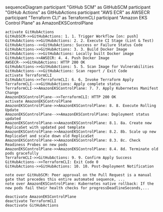 sequenceDiagram
    participant "GitHub SCM" as GitHubSCM
    participant "GitHub Actions" as GitHubActions
    participant "AWS ECR" as AWSECR
    participant "Terraform CLI" as TerraformCLI
    participant "Amazon EKS Control Plane" as AmazonEKSControlPlane

    activate GitHubActions
    GitHubSCM->>GitHubActions: 1. 1. Trigger Workflow [on: push]
    GitHubActions->>GitHubActions: 2. 2. Execute CI Stage (Lint & Test)
    GitHubActions-->>GitHubActions: Success or Failure Status Code
    GitHubActions->>GitHubActions: 3. 3. Build Docker Image
    GitHubActions-->>GitHubActions: Locally built Docker image
    GitHubActions->>AWSECR: 4. 4. Push Docker Image
    AWSECR-->>GitHubActions: HTTP 200 OK
    GitHubActions->>GitHubActions: 5. 5. Scan Image for Vulnerabilities
    GitHubActions-->>GitHubActions: Scan report / Exit Code
    activate TerraformCLI
    GitHubActions->>TerraformCLI: 6. 6. Invoke Terraform Apply
    TerraformCLI-->>GitHubActions: Apply complete status
    TerraformCLI->>AmazonEKSControlPlane: 7. 7. Apply Kubernetes Manifest Change
    AmazonEKSControlPlane-->>TerraformCLI: HTTP 200 OK
    activate AmazonEKSControlPlane
    AmazonEKSControlPlane->>AmazonEKSControlPlane: 8. 8. Execute Rolling Update
    AmazonEKSControlPlane-->>AmazonEKSControlPlane: Deployment status updated
    AmazonEKSControlPlane->>AmazonEKSControlPlane: 8.1. 8a. Create new ReplicaSet with updated pod template
    AmazonEKSControlPlane->>AmazonEKSControlPlane: 8.2. 8b. Scale up new ReplicaSet and scale down old ReplicaSet
    AmazonEKSControlPlane->>AmazonEKSControlPlane: 8.3. 8c. Check Readiness Probes on new pods
    AmazonEKSControlPlane->>AmazonEKSControlPlane: 8.4. 8d. Terminate old pods gracefully
    TerraformCLI->>GitHubActions: 9. 9. Confirm Apply Success
    GitHubActions-->>TerraformCLI: Exit Code 0
    GitHubActions->>GitHubActions: 10. 10. Post-Deployment Notification

    note over GitHubSCM: Peer approval on the Pull Request is a manual gate that precedes this entire automated sequence, ...
    note over AmazonEKSControlPlane: Kubernetes native rollback: If the new pods fail their health checks for progressDeadlineSeconds,...

    deactivate AmazonEKSControlPlane
    deactivate TerraformCLI
    deactivate GitHubActions
